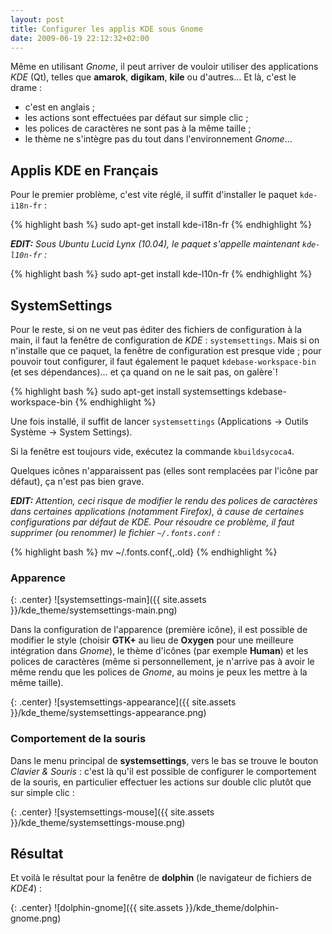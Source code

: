 ```yaml
---
layout: post
title: Configurer les applis KDE sous Gnome
date: 2009-06-19 22:12:32+02:00
---
```


Même en utilisant _Gnome_, il peut arriver de vouloir utiliser des applications
_KDE_ (Qt), telles que **amarok**, **digikam**, **kile** ou d'autres… Et là,
c'est le drame :

  * c'est en anglais ;
  * les actions sont effectuées par défaut sur simple clic ;
  * les polices de caractères ne sont pas à la même taille ;
  * le thème ne s'intègre pas du tout dans l'environnement _Gnome_…


## Applis KDE en Français

Pour le premier problème, c'est vite réglé, il suffit d'installer le paquet
`kde-i18n-fr` :

{% highlight bash %}
sudo apt-get install kde-i18n-fr
{% endhighlight %}

_**EDIT:** Sous Ubuntu Lucid Lynx (10.04), le paquet s'appelle maintenant
`kde-l10n-fr` :_

{% highlight bash %}
sudo apt-get install kde-l10n-fr
{% endhighlight %}


## SystemSettings

Pour le reste, si on ne veut pas éditer des fichiers de configuration à la main,
il faut la fenêtre de configuration de _KDE_ : `systemsettings`. Mais si on
n'installe que ce paquet, la fenêtre de configuration est presque vide ; pour
pouvoir tout configurer, il faut également le paquet `kdebase-workspace-bin` (et
ses dépendances)… et ça quand on ne le sait pas, on galère`!

{% highlight bash %}
sudo apt-get install systemsettings kdebase-workspace-bin
{% endhighlight %}

Une fois installé, il suffit de lancer `systemsettings` (Applications → Outils
Système → System Settings).

Si la fenêtre est toujours vide, exécutez la commande `kbuildsycoca4`.

Quelques icônes n'apparaissent pas (elles sont remplacées par l'icône par
défaut), ça n'est pas bien grave.

_**EDIT:** Attention, ceci risque de modifier le rendu des polices de caractères
dans certaines applications (notamment Firefox), à cause de certaines
configurations par défaut de KDE. Pour résoudre ce problème, il faut supprimer
(ou renommer) le fichier `~/.fonts.conf` :_

{% highlight bash %}
mv ~/.fonts.conf{,.old}
{% endhighlight %}


### Apparence

{: .center}
![systemsettings-main]({{ site.assets }}/kde_theme/systemsettings-main.png)

Dans la configuration de l'apparence (première icône), il est possible de
modifier le style (choisir **GTK+** au lieu de **Oxygen** pour une meilleure
intégration dans _Gnome_), le thème d'icônes (par exemple **Human**) et les
polices de caractères (même si personnellement, je n'arrive pas à avoir le même
rendu que les polices de _Gnome_, au moins je peux les mettre à la même taille).

{: .center}
![systemsettings-appearance]({{ site.assets }}/kde_theme/systemsettings-appearance.png)


### Comportement de la souris

Dans le menu principal de **systemsettings**, vers le bas se trouve le bouton
_Clavier & Souris_ : c'est là qu'il est possible de configurer le comportement
de la souris, en particulier effectuer les actions sur double clic plutôt que
sur simple clic :

{: .center}
![systemsettings-mouse]({{ site.assets }}/kde_theme/systemsettings-mouse.png)


## Résultat

Et voilà le résultat pour la fenêtre de **dolphin** (le navigateur de fichiers
de _KDE4_) :

{: .center}
![dolphin-gnome]({{ site.assets }}/kde_theme/dolphin-gnome.png)
